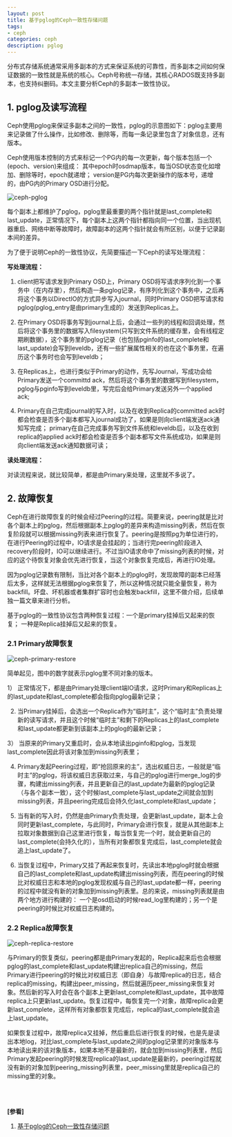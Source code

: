 ```yaml
---
layout: post
title: 基于pglog的Ceph一致性存储问题
tags:
- ceph
categories: ceph
description: pglog
---
```


分布式存储系统通常采用多副本的方式来保证系统的可靠性，而多副本之间如何保证数据的一致性就是系统的核心。Ceph号称统一存储，其核心RADOS既支持多副本，也支持纠删码。本文主要分析Ceph的多副本一致性协议。

<!-- more -->

## 1. pglog及读写流程

Ceph使用pglog来保证多副本之间的一致性，pglog的示意图如下：pglog主要用来记录做了什么操作，比如修改、删除等，而每一条记录里包含了对象信息，还有版本。

Ceph使用版本控制的方式来标记一个PG内的每一次更新，每个版本包括一个(epoch、version)来组成： 其中epoch时osdmap版本，每当OSD状态变化如增加、删除等时，epoch就递增； version是PG内每次更新操作的版本号，递增的，由PG内的Primary OSD进行分配。

![ceph-pglog](https://ivanzz1001.github.io/records/assets/img/ceph/pg/ceph_pglog.png)

每个副本上都维护了pglog，pglog里最重要的两个指针就是last_complete和last_update，正常情况下，每个副本上这两个指针都指向同一个位置，当出现机器重启、网络中断等故障时，故障副本的这两个指针就会有所区别，以便于记录副本间的差异。

为了便于说明Ceph的一致性协议，先简要描述一下Ceph的读写处理流程：

**写处理流程：**

1) client把写请求发到Primary OSD上，Primary OSD将写请求序列化到一个事务中（在内存里），然后构造一条pglog记录，有序列化到这个事务中，之后再将这个事务以DirectIO的方式异步写入journal，同时Primary OSD把写请求和pglog(pglog_entry是由primary生成的）发送到Replicas上。

2) 在Primary OSD将事务写到journal上后，会通过一些列的线程和回调处理，然后将这个事务里的数据写入filesystem(只写到文件系统的缓存里，会有线程定期刷数据），这个事务里的pglog记录（也包括pginfo的last_complete和last_update)会写到leveldb，还有一些扩展属性相关的也在这个事务里，在遍历这个事务时也会写到leveldb；

3) 在Replicas上，也进行类似于Primary的动作，先写Journal，写成功会给Primary发送一个committd ack，然后将这个事务里的数据写到filesystem， pglog与pginfo写到leveldb里，写完后会给Primary发送另外一个applied ack;

4) Primary在自己完成journal的写入时，以及在收到Replica的committed ack时都会检查是否多个副本都写入journal成功了，如果是则向client端发送ack通知写完成； primary在自己完成事务写到文件系统和leveldb后，以及在收到replica的applied ack时都会检查是否多个副本都写文件系统成功，如果是则向client端发送ack通知数据可读；

**读处理流程：**

对读流程来说，就比较简单，都是由Primary来处理，这里就不多说了。

## 2. 故障恢复
Ceph在进行故障恢复的时候会经过Peering的过程。简要来说，peering就是比对各个副本上的pglog，然后根据副本上pglog的差异来构造missing列表，然后在恢复阶段就可以根据missing列表来进行恢复了。peering是按照pg为单位进行的，在进行Peering的过程中，IO请求是会挂起的；当进行完peering阶段进入recovery阶段时，IO可以继续进行。不过当IO请求命中了missing列表的时候，对应的这个待恢复对象会优先进行恢复，当这个对象恢复完成后，再进行IO处理。

因为pglog记录数有限制，当比对各个副本上的pglog时，发现故障的副本已经落后太多，这样就无法根据pglog来恢复了，所以这种情况就只能全量恢复，称为backfill。坏盘、坏机器或者集群扩容时也会触发backfill，这里不做介绍，后续单独一篇文章来进行分析。

基于pglog的一致性协议包含两种恢复过程：一个是primary挂掉后又起来的恢复； 一种是Replica挂掉后又起来的恢复。

### 2.1 Primary故障恢复

![ceph-primary-restore](https://ivanzz1001.github.io/records/assets/img/ceph/pg/ceph_primay_restore.png)

简单起见，图中的数字就表示pglog里不同对象的版本。

1） 正常情况下，都是由Primary处理client端IO请求，这时Primary和Replicas上的last_update和last_complete都会指向pglog最新记录；

2) 当Primary挂掉后，会选出一个Replica作为“临时主”，这个“临时主”负责处理新的读写请求，并且这个时候“临时主”和剩下的Replicas上的last_complete和last_update都更新到该副本上的pglog的最新记录；

3） 当原来的Primary又重启时，会从本地读出pginfo和pglog，当发现last_complete因此将该对象加到missing列表里；

4) Primary发起Peering过程，即“抢回原来的主”，选出权威日志，一般就是“临时主”的pglog，将该权威日志获取过来，与自己的pglog进行merge_log的步骤，构建出missing列表，并且更新自己的last_update为最新的pglog记录（与各个副本一致），这个时候last_complete与last_update之间就会加到missing列表，并且peering完成后会持久化last_complete和last_update；

5) 当有新的写入时，仍然是由Primary负责处理，会更新last_update，副本上会同时更新last_complete，与此同时，Primary会进行恢复，就是从其他副本上拉取对象数据到自己这里进行恢复，每当恢复完一个时，就会更新自己的last_complete(会持久化的），当所有对象都恢复完成后，last_complete就会追上last_update了。

6) 当恢复过程中，Primary又挂了再起来恢复时，先读出本地pglog时就会根据自己的last_complete和last_update构建出missing列表，而在peering的时候比对权威日志和本地的pglog发现权威与自己的last_update都一样，peering的过程中就没有新的对象加到missing列表里。总的来说，missing列表就是由两个地方进行构建的： 一个是osd启动的时候read_log里构建的；另一个是peering的时候比对权威日志构建的。


### 2.2 Replica故障恢复

![ceph-replica-restore](https://ivanzz1001.github.io/records/assets/img/ceph/pg/ceph_replica_restore.png)

与Primary的恢复类似，peering都是由Primary发起的，Replica起来后也会根据pglog的last_complete和last_update构建出replica自己的missing，然后Primary进行peering的时候比对权威日志（即自身）与故障replica的日志，结合replica的missing，构建出peer_missing，然后就遍历peer_missing来恢复对象。然后新的写入时会在各个副本上更新last_complete和last_update，其中故障replica上只更新last_update。恢复过程中，每恢复完一个对象，故障replica会更新last_complete，这样所有对象都恢复完成后，replica的last_complete就会追上last_update。

如果恢复过程中，故障replica又挂掉，然后重启后进行恢复的时候，也是先是读出本地log，对比last_complete与last_update之间的pglog记录里的对象版本与本地读出来的该对象版本，如果本地不是最新的，就会加到missing列表里，然后Primary发起peering的时候发现replica的last_update是最新的，peering过程就没有新的对象加到peering_missing列表里，peer_missing里就是replica自己的missing里的对象。




<br />
<br />

**[参看]**

1. [基于pglog的Ceph一致性存储问题](http://udn.yyuap.com/thread-103051-1-1.html)

<br />
<br />
<br />

